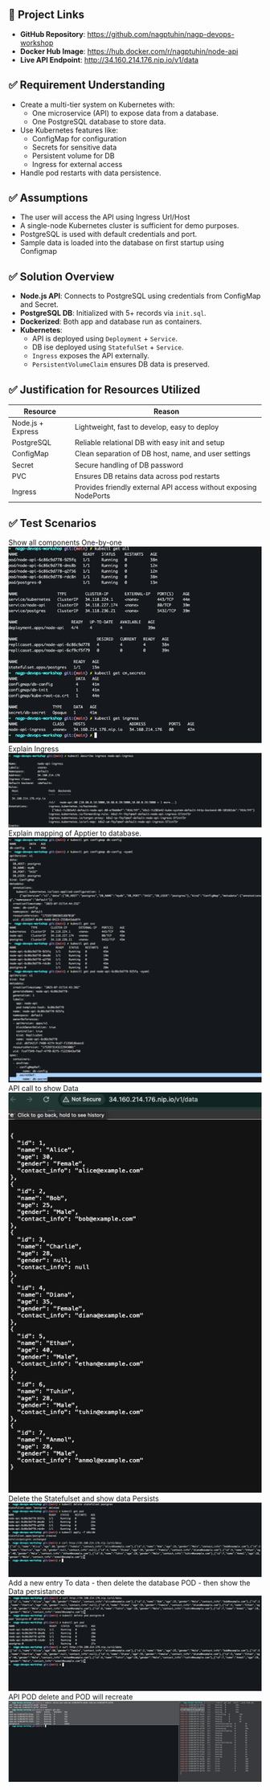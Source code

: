 ## 🔗 Project Links

- **GitHub Repository**: https://github.com/nagptuhin/nagp-devops-workshop
- **Docker Hub Image**: https://hub.docker.com/r/nagptuhin/node-api
- **Live API Endpoint**: http://34.160.214.176.nip.io/v1/data



## ✅ Requirement Understanding

- Create a multi-tier system on Kubernetes with:
  - One microservice (API) to expose data from a database.
  - One PostgreSQL database to store data.
- Use Kubernetes features like:
  - ConfigMap for configuration
  - Secrets for sensitive data
  - Persistent volume for DB
  - Ingress for external access
- Handle pod restarts with data persistence.

## ✅ Assumptions

- The user will access the API using Ingress Url/Host
- A single-node Kubernetes cluster is sufficient for demo purposes.
- PostgreSQL is used with default credentials and port.
- Sample data is loaded into the database on first startup using Configmap

## ✅ Solution Overview

- **Node.js API**: Connects to PostgreSQL using credentials from ConfigMap and Secret.
- **PostgreSQL DB**: Initialized with 5+ records via `init.sql`.
- **Dockerized**: Both app and database run as containers.
- **Kubernetes**:
  - API is deployed using `Deployment` + `Service`.
  - DB ise deployed using `StatefulSet` + `Service`.
  - `Ingress` exposes the API externally.
  - `PersistentVolumeClaim` ensures DB data is preserved.

## ✅ Justification for Resources Utilized

| Resource            | Reason                                                                 |
|---------------------|------------------------------------------------------------------------|
| Node.js + Express   | Lightweight, fast to develop, easy to deploy                          |
| PostgreSQL          | Reliable relational DB with easy init and setup                       |
| ConfigMap           | Clean separation of DB host, name, and user settings                  |
| Secret              | Secure handling of DB password                                         |
| PVC                 | Ensures DB retains data across pod restarts                           |
| Ingress             | Provides friendly external API access without exposing NodePorts      |


## ✅ Test Scenarios
Show all components One-by-one
![alt text](image.png)
Explain Ingress
![alt text](image-1.png)
Explain mapping of Apptier to database.
![alt text](image-2.png)
API call to show Data
![alt text](image-3.png)
Delete the Statefulset and show data Persists
![alt text](image-4.png)
Add a new entry To data - then delete the database POD - then show the Data persistance
![alt text](image-5.png)
API POD delete and POD will recreate 
![alt text](image-6.png)